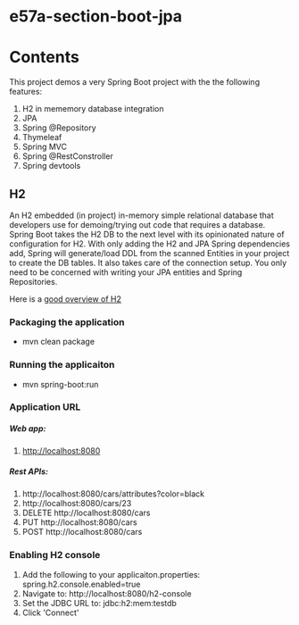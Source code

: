 # e57a-section-boot-jpa

# Contents
This  project demos a very Spring Boot project with the the following features:
1. H2 in mememory database integration
2. JPA
3. Spring @Repository
3. Thymeleaf
4. Spring MVC
5. Spring @RestConstroller
6. Spring devtools

## H2
An H2 embedded (in project) in-memory simple relational database that developers use for demoing/trying out code that requires a database.  Spring Boot takes the H2 DB to the next level with its opinionated nature of configuration for H2.  With only adding the H2 and JPA Spring dependencies add,  Spring will generate/load DDL from the scanned Entities in your project to create the DB tables.  It also takes care of the connection setup.  You only need to be concerned with writing your JPA entities and Spring Repositories.

Here is a [good overview of H2](http://www.springboottutorial.com/spring-boot-and-h2-in-memory-database)

### Packaging the application
- mvn clean package

### Running the applicaiton
- mvn spring-boot:run

### Application URL
##### Web app: 
1. [http://localhost:8080](http://localhost:8080)

##### Rest APIs: 
1. http://localhost:8080/cars/attributes?color=black 
2. http://localhost:8080/cars/23
3. DELETE http://localhost:8080/cars
4. PUT http://localhost:8080/cars
5. POST http://localhost:8080/cars

### Enabling H2 console
1. Add the following to your applicaiton.properties: spring.h2.console.enabled=true 
2. Navigate to: http://localhost:8080/h2-console
3. Set the JDBC URL to: jdbc:h2:mem:testdb
4. Click 'Connect'
